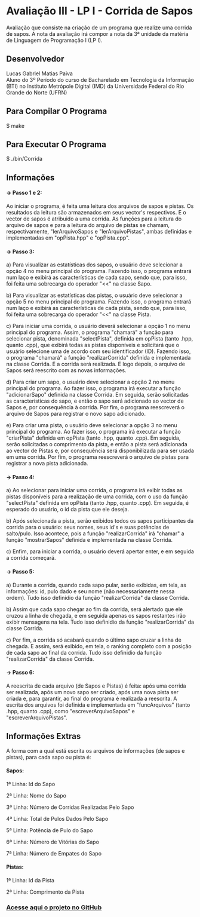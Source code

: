 # Avaliação III - LP I - Corrida de Sapos
Avaliação que consiste na criação de um programa que realize uma corrida de sapos. A nota da avaliação irá compor a nota da 3ª unidade da matéria de Linguagem de Programação I (LP I).

## Desenvolvedor
Lucas Gabriel Matias Paiva</br>
Aluno do 3º Período do curso de Bacharelado em Tecnologia da Informação (BTI) no Instituto Metrópole Digital (IMD) da Universidade Federal do Rio Grande do Norte (UFRN)

## Para Compilar O Programa
  $ make
  
## Para Executar O Programa
  $ ./bin/Corrida
  
## Informações
#### -> Passo 1 e 2:
<p> Ao iniciar o programa, é feita uma leitura dos arquivos de sapos e pistas. Os resultados da leitura são armazenados em seus vector's respectivos. E o vector de sapos é atribuido a uma corrida. As funções para a leitura do arquivo de sapos e para a leitura do arquivo de pistas se chamam, respectivamente, "lerArquivoSapos e "lerArquivoPistas", ambas definidas e implementadas em "opPista.hpp" e "opPista.cpp". </br>

#### -> Passo 3:
<p> a) Para visualizar as estatísticas dos sapos, o usuário deve selecionar a opção 4 no menu principal do programa. Fazendo isso, o programa entrará num laço e exibirá as características de cada sapo, sendo que, para isso, foi feita uma sobrecarga do operador "<<" na classe Sapo.
<p> b) Para visualizar as estatísticas das pistas, o usuário deve selecionar a opção 5 no menu principal do programa. Fazendo isso, o programa entrará num laço e exibirá as características de cada pista, sendo que, para isso, foi feita uma sobrecarga do operador "<<" na classe Pista.
<p> c) Para iniciar uma corrida, o usuário deverá selecionar a opção 1 no menu principal do programa. Assim, o programa "chamará" a função para selecionar pista, denominada "selectPista", definida em opPista (tanto .hpp, quanto .cpp), que exibirá todas as pistas disponíveis e solicitará que o usuário selecione uma de acordo com seu identificador (ID). Fazendo isso, o programa "chamará" a função "realizarCorrida" definida e implementada na classe Corrida. E a corrida será realizada. E logo depois, o arquivo de Sapos será reescrito com as novas informações.
<p> d) Para criar um sapo, o usuário deve selecionar a opção 2 no menu principal do programa. Ao fazer isso, o programa irá executar a função "adicionarSapo" definida na classe Corrida. Em seguida, serão solicitadas as características do sapo, e então o sapo será adicionado ao vector de Sapos e, por consequência à corrida. Por fim, o programa reescreverá o arquivo de Sapos para registrar o novo sapo adicionado.
<p> e) Para criar uma pista, o usuário deve selecionar a opção 3 no menu principal do programa. Ao fazer isso, o programa irá executar a função "criarPista" definida em opPista (tanto .hpp, quanto .cpp). Em seguida, serão solicitadas o comprimento da pista, e então a pista será adicionada ao vector de Pistas e, por consequência será disponibilizada para ser usada em uma corrida. Por fim, o programa reescreverá o arquivo de pistas para registrar a nova pista adicionada.
  
#### -> Passo 4:
<p> a) Ao selecionar para iniciar uma corrida, o programa irá exibir todas as pistas disponíveis para a realização de uma corrida, com o uso da função "selectPista" definida em opPista (tanto .hpp, quanto .cpp). Em seguida, é esperado do usuário, o id da pista que ele deseja.
<p> b) Após selecionada a pista, serão exibidos todos os sapos participantes da corrida para o usuário: seus nomes, seus id's e suas potências de salto/pulo. Isso acontece, pois a função "realizarCorrida" irá "chamar" a função "mostrarSapos" definida e implementada na classe Corrida.
<p> c) Enfim, para iniciar a corrida, o usuário deverá apertar enter, e em seguida a corrida começará.

#### -> Passo 5:
<p> a) Durante a corrida, quando cada sapo pular, serão exibidas, em tela, as informações: id, pulo dado e seu nome (não necessariamente nessa ordem). Tudo isso definidio da função "realizarCorrida" da classe Corrida.
<p> b) Assim que cada sapo chegar ao fim da corrida, será alertado que ele cruzou a linha de chegada, e em seguida apenas os sapos restantes irão exibir mensagens na tela. Tudo isso definidio da função "realizarCorrida" da classe Corrida.
<p> c) Por fim, a corrida só acabará quando o último sapo cruzar a linha de chegada. E assim, será exibido, em tela, o ranking completo com a posição de cada sapo ao final da corrida. Tudo isso definidio da função "realizarCorrida" da classe Corrida.

#### -> Passo 6:
<p> A reescrita de cada arquivo (de Sapos e Pistas) é feita: após uma corrida ser realizada, após um novo sapo ser criado, após uma nova pista ser criada e, para garantir, ao final do programa é realizada a reescrita. A escrita dos arquivos foi definida e implementada em "funcArquivos" (tanto .hpp, quanto .cpp), como "escreverArquivoSapos" e "escreverArquivoPistas".
  
## Informações Extras
<p> A forma com a qual está escrita os arquivos de informações (de sapos e pistas), para cada sapo ou pista é:

#### Sapos:
<p> 1ª Linha: Id do Sapo
<p> 2ª Linha: Nome do Sapo
<p> 3ª Linha: Número de Corridas Realizadas Pelo Sapo
<p> 4ª Linha: Total de Pulos Dados Pelo Sapo
<p> 5ª Linha: Potência de Pulo do Sapo
<p> 6ª Linha: Número de Vitórias do Sapo
<p> 7ª Linha: Número de Empates do Sapo
  
#### Pistas:
<p> 1ª Linha: Id da Pista
<p> 2ª Linha: Comprimento da Pista
  
### <a href='https://github.com/lucasgmpaiva/Avaliacao_III_LP'> Acesse aqui o projeto no GitHub </a>
